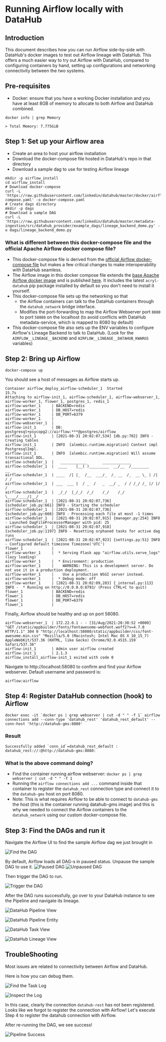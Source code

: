 # Running Airflow locally with DataHub

## Introduction
This document describes how you can run Airflow side-by-side with DataHub's docker images to test out Airflow lineage with DataHub. 
This offers a much easier way to try out Airflow with DataHub, compared to configuring containers by hand, setting up configurations and networking connectivity between the two systems. 

## Pre-requisites
- Docker: ensure that you have a working Docker installation and you have at least 8GB of memory to allocate to both Airflow and DataHub combined. 
```
docker info | grep Memory

> Total Memory: 7.775GiB
```

## Step 1: Set up your Airflow area
- Create an area to host your airflow installation
- Download the docker-compose file hosted in DataHub's repo in that directory
- Download a sample dag to use for testing Airflow lineage

```
mkdir -p airflow_install
cd airflow_install
# Download docker-compose
curl -L 'https://raw.githubusercontent.com/linkedin/datahub/master/docker/airflow/docker-compose.yaml' -o docker-compose.yaml
# Create dags directory
mkdir -p dags
# Download a sample DAG
curl -L 'https://raw.githubusercontent.com/linkedin/datahub/master/metadata-ingestion/src/datahub_provider/example_dags/lineage_backend_demo.py' -o dags/lineage_backend_demo.py
```

### What is different between this docker-compose file and the official Apache Airflow docker compose file? 
- This docker-compose file is derived from the [official Airflow docker-compose file](https://airflow.apache.org/docs/apache-airflow/stable/start/docker.html#docker-compose-yaml) but makes a few critical changes to make interoperability with DataHub seamless. 
- The Airflow image in this docker compose file extends the [base Apache Airflow docker image](https://airflow.apache.org/docs/docker-stack/index.html) and is published [here](https://hub.docker.com/r/acryldata/airflow-datahub). It includes the latest `acryl-datahub` pip package installed by default so you don't need to install it yourself.
- This docker-compose file sets up the networking so that 
  - the Airflow containers can talk to the DataHub containers through the `datahub_network` bridge interface. 
  - Modifies the port-forwarding to map the Airflow Webserver port `8080` to port `58080` on the localhost (to avoid conflicts with DataHub metadata-service, which is mapped to 8080 by default)
- This docker-compose file also sets up the ENV variables to configure Airflow's Lineage Backend to talk to DataHub. (Look for the `AIRFLOW__LINEAGE__BACKEND` and `AIRFLOW__LINEAGE__DATAHUB_KWARGS` variables) 

## Step 2: Bring up Airflow
```
docker-compose up
```

You should see a host of messages as Airflow starts up. 

```
Container airflow_deploy_airflow-scheduler_1  Started                                                                               15.7s
Attaching to airflow-init_1, airflow-scheduler_1, airflow-webserver_1, airflow-worker_1, flower_1, postgres_1, redis_1
airflow-worker_1     | BACKEND=redis
airflow-worker_1     | DB_HOST=redis
airflow-worker_1     | DB_PORT=6379
airflow-worker_1     | 
airflow-webserver_1  | 
airflow-init_1       | DB: postgresql+psycopg2://airflow:***@postgres/airflow
airflow-init_1       | [2021-08-31 20:02:07,534] {db.py:702} INFO - Creating tables
airflow-init_1       | INFO  [alembic.runtime.migration] Context impl PostgresqlImpl.
airflow-init_1       | INFO  [alembic.runtime.migration] Will assume transactional DDL.
airflow-scheduler_1  |   ____________       _____________
airflow-scheduler_1  |  ____    |__( )_________  __/__  /________      __
airflow-scheduler_1  | ____  /| |_  /__  ___/_  /_ __  /_  __ \_ | /| / /
airflow-scheduler_1  | ___  ___ |  / _  /   _  __/ _  / / /_/ /_ |/ |/ /
airflow-scheduler_1  |  _/_/  |_/_/  /_/    /_/    /_/  \____/____/|__/
airflow-scheduler_1  | [2021-08-31 20:02:07,736] {scheduler_job.py:661} INFO - Starting the scheduler
airflow-scheduler_1  | [2021-08-31 20:02:07,736] {scheduler_job.py:666} INFO - Processing each file at most -1 times
airflow-scheduler_1  | [2021-08-31 20:02:07,915] {manager.py:254} INFO - Launched DagFileProcessorManager with pid: 25
airflow-scheduler_1  | [2021-08-31 20:02:07,918] {scheduler_job.py:1197} INFO - Resetting orphaned tasks for active dag runs
airflow-scheduler_1  | [2021-08-31 20:02:07,923] {settings.py:51} INFO - Configured default timezone Timezone('UTC')
flower_1             | 
airflow-worker_1     |  * Serving Flask app "airflow.utils.serve_logs" (lazy loading)
airflow-worker_1     |  * Environment: production
airflow-worker_1     |    WARNING: This is a development server. Do not use it in a production deployment.
airflow-worker_1     |    Use a production WSGI server instead.
airflow-worker_1     |  * Debug mode: off
airflow-worker_1     | [2021-08-31 20:02:09,283] {_internal.py:113} INFO -  * Running on http://0.0.0.0:8793/ (Press CTRL+C to quit)
flower_1             | BACKEND=redis
flower_1             | DB_HOST=redis
flower_1             | DB_PORT=6379
flower_1             | 
```

Finally, Airflow should be healthy and up on port 58080. 

```
airflow-webserver_1  | 172.22.0.1 - - [31/Aug/2021:20:30:52 +0000] "GET /static/appbuilder/fonts/fontawesome-webfont.woff2?v=4.7.0 HTTP/1.1" 304 0 "http://localhost:58080/static/appbuilder/css/font-awesome.min.css" "Mozilla/5.0 (Macintosh; Intel Mac OS X 10_15_7) AppleWebKit/537.36 (KHTML, like Gecko) Chrome/92.0.4515.159 Safari/537.36"
airflow-init_1       | Admin user airflow created
airflow-init_1       | 2.1.3
airflow_install_airflow-init_1 exited with code 0

```

Navigate to http://localhost:58080 to confirm and find your Airflow webserver. 
Default username and password is:
```
airflow:airflow
```

## Step 4: Register DataHub connection (hook) to Airflow

```
docker exec -it `docker ps | grep webserver | cut -d " " -f 1` airflow connections add --conn-type 'datahub_rest' 'datahub_rest_default' --conn-host 'http://datahub-gms:8080'
```

### Result
```
Successfully added `conn_id`=datahub_rest_default : datahub_rest://:@http://datahub-gms:8080:
```

### What is the above command doing? 
- Find the container running airflow webserver: `docker ps | grep webserver | cut -d " " -f 1`
- Running the `airflow connections add ...` command inside that container to register the `datahub_rest` connection type and connect it to the `datahub-gms` host on port 8080. 
- Note: This is what requires Airflow to be able to connect to `datahub-gms` the host (this is the container running datahub-gms image) and this is why we needed to connect the Airflow containers to the `datahub_network` using our custom docker-compose file. 


## Step 3: Find the DAGs and run it
Navigate the Airflow UI to find the sample Airflow dag we just brought in

![Find the DAG](../../docs/imgs/airflow/find_the_dag.png) 

By default, Airflow loads all DAG-s in paused status. Unpause the sample DAG to use it. 
![Paused DAG](../../docs/imgs/airflow/paused_dag.png)
![Unpaused DAG](../../docs/imgs/airflow/unpaused_dag.png)

Then trigger the DAG to run. 

![Trigger the DAG](../../docs/imgs/airflow/trigger_dag.png)

After the DAG runs successfully, go over to your DataHub instance to see the Pipeline and navigate its lineage. 

![DataHub Pipeline View](../../docs/imgs/airflow/datahub_pipeline_view.png)

![DataHub Pipeline Entity](../../docs/imgs/airflow/datahub_pipeline_entity.png)

![DataHub Task View](../../docs/imgs/airflow/datahub_task_view.png)

![DataHub Lineage View](../../docs/imgs/airflow/datahub_lineage_view.png)

## TroubleShooting

Most issues are related to connectivity between Airflow and DataHub. 

Here is how you can debug them. 

![Find the Task Log](../../docs/imgs/airflow/finding_failed_log.png)

![Inspect the Log](../../docs/imgs/airflow/connection_error.png)

In this case, clearly the connection `datahub-rest` has not been registered. Looks like we forgot to register the connection with Airflow!
Let's execute Step 4 to register the datahub connection with Airflow. 

After re-running the DAG, we see success!

![Pipeline Success](../../docs/imgs/airflow/successful_run.png)






